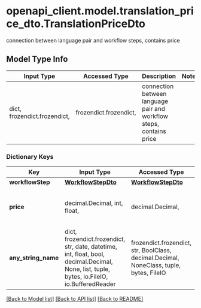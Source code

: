 # openapi_client.model.translation_price_dto.TranslationPriceDto

connection between language pair and workflow steps, contains price

## Model Type Info
Input Type | Accessed Type | Description | Notes
------------ | ------------- | ------------- | -------------
dict, frozendict.frozendict,  | frozendict.frozendict,  | connection between language pair and workflow steps, contains price | 

### Dictionary Keys
Key | Input Type | Accessed Type | Description | Notes
------------ | ------------- | ------------- | ------------- | -------------
**workflowStep** | [**WorkflowStepDto**](WorkflowStepDto.md) | [**WorkflowStepDto**](WorkflowStepDto.md) |  | [optional] 
**price** | decimal.Decimal, int, float,  | decimal.Decimal,  |  | [optional] value must be a 64 bit float
**any_string_name** | dict, frozendict.frozendict, str, date, datetime, int, float, bool, decimal.Decimal, None, list, tuple, bytes, io.FileIO, io.BufferedReader | frozendict.frozendict, str, BoolClass, decimal.Decimal, NoneClass, tuple, bytes, FileIO | any string name can be used but the value must be the correct type | [optional]

[[Back to Model list]](../../README.md#documentation-for-models) [[Back to API list]](../../README.md#documentation-for-api-endpoints) [[Back to README]](../../README.md)

